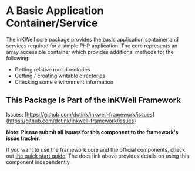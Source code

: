 A Basic Application Container/Service
====================================================================================================

The inKWell core package provides the basic application container and services
required for a simple PHP application.  The core represents an array
accessible container which provides additional methods for the following:

- Getting relative root directories
- Getting / creating writable directories
- Checking some environment information

## This Package Is Part of the inKWell Framework

Issues: [https://github.com/dotink/inkwell-framework/issues](https://github.com/dotink/inkwell-framework/issues)

**Note: Please submit all issues for this component to the framework's issue
tracker.**

If you want to use the framework core and the official components, check out
[the quick start guide](http://inkwell.dotink.org/docs/quick-start).  The
docs link above provides details on using this component independently.
